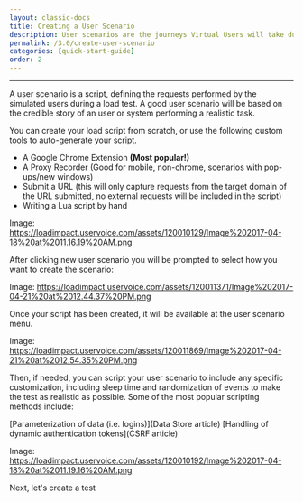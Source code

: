```yaml
---
layout: classic-docs
title: Creating a User Scenario
description: User scenarios are the journeys Virtual Users will take during a load test.  They are limited programming environments which allow you to do programmatic things.  They are expressed in Lua code.
permalink: /3.0/create-user-scenario
categories: [quick-start-guide]
order: 2
---
```


***

A user scenario is a script, defining the requests performed by the simulated users during a load test. A good user scenario will be based on the credible story of an user or system performing a realistic task.

You can create your load script from scratch, or use the following custom tools to auto-generate your script.
- A Google Chrome Extension **(Most popular!)**
- A Proxy Recorder (Good for mobile, non-chrome, scenarios with pop-ups/new windows)
- Submit a URL (this will only capture requests from the target domain of the URL submitted, no external requests will be included in the script)
- Writing a Lua script by hand

Image: https://loadimpact.uservoice.com/assets/120010129/Image%202017-04-18%20at%2011.16.19%20AM.png

After clicking new user scenario you will be prompted to select how you want to create the scenario:

Image: https://loadimpact.uservoice.com/assets/120011371/Image%202017-04-21%20at%2012.44.37%20PM.png



Once your script has been created, it will be available at the user scenario menu.

Image: https://loadimpact.uservoice.com/assets/120011869/Image%202017-04-21%20at%2012.54.35%20PM.png


Then, if needed, you can script your user scenario to include any specific customization, including sleep time and randomization of events to make the test as realistic as possible.  Some of the most popular scripting methods include:

[Parameterization of data (i.e. logins)](Data Store article)
[Handling of dynamic authentication tokens](CSRF article)

Image: https://loadimpact.uservoice.com/assets/120010192/Image%202017-04-18%20at%2011.19.16%20AM.png

Next, let's create a test
